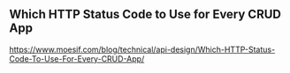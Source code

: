 ## Which HTTP Status Code to Use for Every CRUD App

https://www.moesif.com/blog/technical/api-design/Which-HTTP-Status-Code-To-Use-For-Every-CRUD-App/
